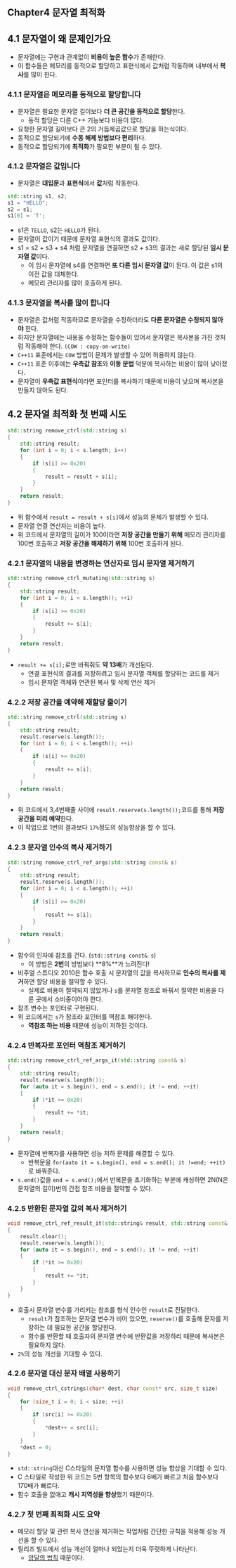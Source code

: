 ## Chapter4 문자열 최적화
## 4.1 문자열이 왜 문제인가요
- 문자열에는 구현과 관계없이 **비용이 높은 함수**가 존재한다.
- 이 함수들은 메모리를 동적으로 할당하고 표현식에서 값처럼 작동하며 내부에서 **복사**를 많이 한다.

### 4.1.1 문자열은 메모리를 동적으로 할당합니다
- 문자열은 필요한 문자열 길이보다 **더 큰 공간을 동적으로 할당**한다.
  - 동적 할당은 다른 C++ 기능보다 비용이 많다.
- 요청한 문자열 길이보다 큰 2의 거듭제곱값으로 할당을 하는식이다.
- 동적으로 할당되기에 **수동 해제 방법보다 편리**하다.
- 동적으로 할당되기에 **최적화**가 필요한 부분이 될 수 있다.

### 4.1.2 문자열은 값입니다
- 문자열은 **대입문**과 **표현식**에서 **값**처럼 작동한다.

```cpp
std::string s1, s2;
s1 = "HELLO";
s2 = s1;
s1[0] = 'T';
```
- s1은 `TELLO`, s2는 `HELLO`가 된다.
- 문자열이 값이기 때문에 문자열 표현식의 결과도 값이다.
- s1 = s2 + s3 + s4 처럼 문자열을 연결하면 s2 + s3의 결과는 새로 할당된 **임시 문자열 값**이다.
  - 이 임시 문자열에 s4를 연결하면 **또 다른 임시 문자열 값**이 된다. 이 값은 s1의 이전 값을 대체한다.
  - 메모리 관리자를 많이 호출하게 된다.

### 4.1.3 문자열을 복사를 많이 합니다
- 문자열은 값처럼 작동하므로 문자열을 수정하더라도 **다른 문자열은 수정되지 않아야** 한다.
- 하지만 문자열에는 내용을 수정하는 함수들이 있어서 문자열은 복사본을 가진 것처럼 작동해야 한다. `(COW : copy-on-write)`
- `C++11` 표준에서는 `COW` 방법이 문제가 발생할 수 있어 허용하지 않는다.
- `C++11` 표준 이후에는 **우측값 참조**와 **이동 문법** 덕분에 복사하는 비용이 많이 낮아졌다.
- 문자열이 **우측값 표현식**이라면 포인터를 복사하기 때문에 비용이 낮으며 복사본을 만들지 않아도 된다.

## 4.2 문자열 최적화 첫 번째 시도
```cpp
std::string remove_ctrl(std::string s)
{
    std::string result;
    for (int i = 0; i < s.length; i++)
    {
        if (s[i] >= 0x20)
        {
            result = result + s[i];
        }
    }
    return result;
}
```
- 위 함수에서 `result = result + s[i]`에서 성능의 문제가 발생할 수 있다.
- 문자열 연결 연산자는 비용이 높다.
- 위 코드에서 문자열의 길이가 100이라면 **저장 공간을 만들기 위해** 메모리 관리자를 100번 호출하고 **저장 공간을 해제하기 위해** 100번 호출하게 된다.

### 4.2.1 문자열의 내용을 변경하는 연산자로 임시 문자열 제거하기
```cpp
std::string remove_ctrl_mutating(std::string s)
{
    std::string result;
    for (int i = 0; i < s.length(); ++i)
    {
        if (s[i] >= 0x20)
        {
            result += s[i];
        }
    }
    return result;
}
```
- `result += s[i];`로만 바꿔줘도 **약 13배**가 개선된다.
  - 연결 표현식의 결과를 저장하려고 임시 문자열 객체를 할당하는 코드를 제거
  - 임시 문자열 객체와 연관된 복사 및 삭제 연산 제거

### 4.2.2 저장 공간을 예약해 재할당 줄이기
```cpp
std::string remove_ctrl(std::string s) 
{
    std::string result;
    result.reserve(s.length());
    for (int i = 0; i < s.length(); ++i) 
    {
        if (s[i] >= 0x20)
        {
            result += s[i];
        }
    }
    return result;
}
```
- 위 코드에서 3,4번째줄 사이에 `result.reserve(s.length());`코드를 통해 **저장 공간을 미리 예약**한다.
- 이 작업으로 1번의 결과보다 `17%`정도의 성능향상을 할 수 있다.

### 4.2.3 문자열 인수의 복사 제거하기
```cpp
std::string remove_ctrl_ref_args(std::string const& s) 
{
    std::string result;
    result.reserve(s.length());
    for (int i = 0; i < s.length(); ++i) 
    {
        if (s[i] >= 0x20)
        {
            result += s[i];
        }
    }
    return result;
}
```
- 함수의 인자에 참조를 건다. (`std::string const& s`)
  - 이 방법은 **2번**의 방법보다 **8%**가 느려진다!
- 비주얼 스튜디오 2010은 함수 호출 시 문자열의 값을 복사하므로 **인수의 복사를 제거**하면 할당 비용을 절약할 수 있다.
  - 실제로 비용이 절약되지 않았거나 `s`를 문자열 참조로 바꿔서 절약한 비용을 다른 곳에서 소비중이어야 한다.
- 참조 변수는 포인터로 구현된다.
- 위 코드에서는 `s`가 참조라 포인터를 역참조 해야한다.
  - **역참조 하는 비용** 때문에 성능이 저하된 것이다.

### 4.2.4 반복자로 포인터 역참조 제거하기
```cpp
std::string remove_ctrl_ref_args_it(std::string const& s)
{
    std::string result;
    result.reserve(s.length());
    for (auto it = s.begin(), end = s.end(); it != end; ++it)
    {
        if (*it >= 0x20)
        {
            result += *it;
        }
    }
    return result;
}
```
- 문자열에 반복자를 사용하면 성능 저하 문제를 해결할 수 있다.
  - 반복문을 `for(auto it = s.begin(), end = s.end(); it !=end; ++it)`로 바꿔준다.
- `s.end()`값을 `end = s.end();`에서 반복문을 초기화하는 부분에 캐싱하면 2N(N은 문자열의 길이)번의 간접 참조 비용을 절약할 수 있다. 

### 4.2.5 반환된 문자열 값의 복사 제거하기
```cpp
void remove_ctrl_ref_result_it(std::string& result, std::string const& s)
{
    result.clear();
    result.reserve(s.length());
    for (auto it = s.begin(), end = s.end(); it != end; ++it)
    {
        if (*it >= 0x20)
        {
            result += *it;
        }
    }
}
```
- 호출시 문자열 변수를 가리키는 참조를 형식 인수인 `result`로 전달한다.
  - `result`가 참조하는 문자열 변수가 비어 있으면, `reserve()`를 호출해 문자를 저장하는 데 필요한 공간을 할당한다.
  - 함수를 반환할 때 호출자의 문자열 변수에 반환값을 저장하리 때문에 복사본은 필요하지 않다.
- `2%`의 성능 개선을 기대할 수 있다.

### 4.2.6 문자열 대신 문자 배열 사용하기
```cpp
void remove_ctrl_cstrings(char* dest, char const* src, size_t size)
{
    for (size_t i = 0; i < size; ++i)
    {
        if (src[i] >= 0x20)
        {
            *dest++ = src[i];
        }
    }
    *dest = 0;
}
```
- `std::string`대신 C스타일의 문자열 함수를 사용하면 성능 향상을 기대할 수 있다.
- C 스타일로 작성한 위 코드는 5번 항목의 함수보다 6배가 빠르고 처음 함수보다 170배가 빠르다.
- 함수 호출을 없애고 **캐시 지역성을 향상**했기 때문이다.

### 4.2.7 첫 번째 최적화 시도 요약
- 메모리 할당 및 관련 복사 연산을 제거하는 작업처럼 간단한 규칙을 적용해 성능 개선을 할 수 있다.
- 릴리즈 빌드에서 성능 개선이 얼마나 되었는지 더욱 뚜렷하게 나타난다.
  - [암달의 법칙](/chapter/Chapter3.md) 때문이다.